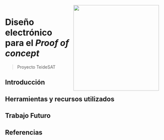 <img width="280" src="https://teidesat.com/wp-content/uploads/logo_white_outline.svg" align="right" />

# Diseño electrónico para el *Proof of concept*
> Proyecto TeideSAT

## Introducción 

## Herramientas y recursos utilizados

## Trabajo Futuro

## Referencias
